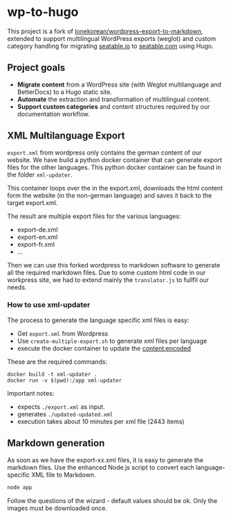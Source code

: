 # wp-to-hugo

This project is a fork of [lonekorean/wordpress-export-to-markdown](https://github.com/lonekorean/wordpress-export-to-markdown), extended to support multilingual WordPress exports (weglot) and custom category handling for migrating [seatable.io](https://seatable.io) to [seatable.com](https://seatable.com) using Hugo.

## Project goals

- **Migrate content** from a WordPress site (with Weglot multilanguage and BetterDocs) to a Hugo static site.
- **Automate** the extraction and transformation of multilingual content.
- **Support custom categories** and content structures required by our documentation workflow.

## XML Multilanguage Export

`export.xml` from wordpress only contains the german content of our website. We have build a python docker container that can generate export files for the other languages. This python docker container can be found in the folder `xml-updater`. 

This container loops over the <items> in the export.xml, downloads the html content form the website (in the non-german language) and saves it back to the target export.xml.

The result are multiple export files for the various languages:
- export-de.xml
- export-en.xml
- export-fr.xml
- ...

Then we can use this forked wordpress to markdown software to generate all the required markdown files. Due to some custom html code in our workpress site, we had to extend mainly the `translator.js` to fullfil our needs.

### How to use xml-updater

The process to generate the language specific xml files is easy:

- Get `export.xml` from Wordpress
- Use `create-multiple-export.sh` to generate xml files per language
- execute the docker container to update the <content:encoded>

These are the required commands:

```
docker build -t xml-updater .
docker run -v $(pwd):/app xml-updater
```

Important notes:

- expects `./export.xml` as input.
- generates `./updated-updated.xml`
- execution takes about 10 minutes per xml file (2443 items)

## Markdown generation

As soon as we have the export-xx.xml files, it is easy to generate the markdown files. Use the enhanced Node.js script to convert each language-specific XML file to Markdown.

```bash
node app
```

Follow the questions of the wizard - default values should be ok.
Only the images must be downloaded once.

